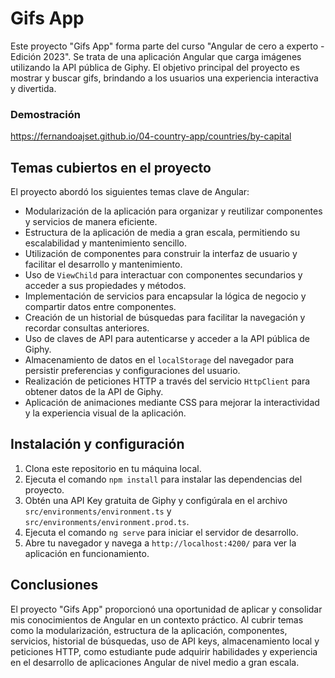 # Gifs App

Este proyecto "Gifs App" forma parte del curso "Angular de cero a experto - Edición 2023". Se trata de una aplicación Angular que carga imágenes utilizando la API pública de Giphy. El objetivo principal del proyecto es mostrar y buscar gifs, brindando a los usuarios una experiencia interactiva y divertida.

### Demostración
https://fernandoajset.github.io/04-country-app/countries/by-capital

## Temas cubiertos en el proyecto

El proyecto abordó los siguientes temas clave de Angular:

- Modularización de la aplicación para organizar y reutilizar componentes y servicios de manera eficiente.
- Estructura de la aplicación de media a gran escala, permitiendo su escalabilidad y mantenimiento sencillo.
- Utilización de componentes para construir la interfaz de usuario y facilitar el desarrollo y mantenimiento.
- Uso de `ViewChild` para interactuar con componentes secundarios y acceder a sus propiedades y métodos.
- Implementación de servicios para encapsular la lógica de negocio y compartir datos entre componentes.
- Creación de un historial de búsquedas para facilitar la navegación y recordar consultas anteriores.
- Uso de claves de API para autenticarse y acceder a la API pública de Giphy.
- Almacenamiento de datos en el `localStorage` del navegador para persistir preferencias y configuraciones del usuario.
- Realización de peticiones HTTP a través del servicio `HttpClient` para obtener datos de la API de Giphy.
- Aplicación de animaciones mediante CSS para mejorar la interactividad y la experiencia visual de la aplicación.

## Instalación y configuración

1. Clona este repositorio en tu máquina local.
2. Ejecuta el comando `npm install` para instalar las dependencias del proyecto.
3. Obtén una API Key gratuita de Giphy y configúrala en el archivo `src/environments/environment.ts` y `src/environments/environment.prod.ts`.
4. Ejecuta el comando `ng serve` para iniciar el servidor de desarrollo.
5. Abre tu navegador y navega a `http://localhost:4200/` para ver la aplicación en funcionamiento.

## Conclusiones

El proyecto "Gifs App" proporcionó una oportunidad de aplicar y consolidar mis conocimientos de Angular en un contexto práctico. Al cubrir temas como la modularización, estructura de la aplicación, componentes, servicios, historial de búsquedas, uso de API keys, almacenamiento local y peticiones HTTP, como estudiante pude adquirir habilidades y experiencia en el desarrollo de aplicaciones Angular de nivel medio a gran escala.
